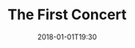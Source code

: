 ---
title: The First Concert
date: "2018-01-01T19:30"
roster:
  -
    section: Violins
    people:
      -
        name: A violinist
---